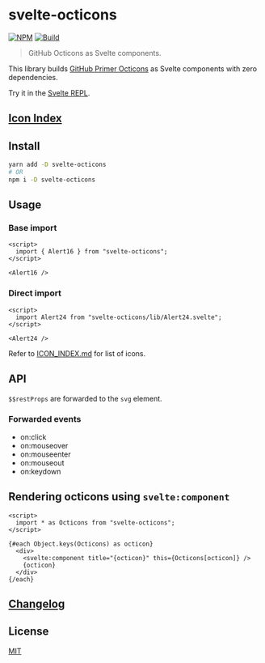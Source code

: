 # svelte-octicons

[![NPM][npm]][npm-url]
[![Build][build]][build-badge]

> GitHub Octicons as Svelte components.

This library builds [GitHub Primer Octicons](https://primer.style/octicons/) as Svelte components with zero dependencies.

Try it in the [Svelte REPL](https://svelte.dev/repl/dce762f9a93c4e56b3ddde749cb1945f?version=3.20.1).

## [Icon Index](ICON_INDEX.md)

## Install

```bash
yarn add -D svelte-octicons
# OR
npm i -D svelte-octicons
```

## Usage

### Base import

```svelte
<script>
  import { Alert16 } from "svelte-octicons";
</script>

<Alert16 />
```

### Direct import

```svelte
<script>
  import Alert24 from "svelte-octicons/lib/Alert24.svelte";
</script>

<Alert24 />
```

Refer to [ICON_INDEX.md](./ICON_INDEX.md) for list of icons.

## API

`$$restProps` are forwarded to the `svg` element.

### Forwarded events

- on:click
- on:mouseover
- on:mouseenter
- on:mouseout
- on:keydown

## Rendering octicons using `svelte:component`

```svelte
<script>
  import * as Octicons from "svelte-octicons";
</script>

{#each Object.keys(Octicons) as octicon}
  <div>
    <svelte:component title="{octicon}" this={Octicons[octicon]} />
    {octicon}
  </div>
{/each}
```

## [Changelog](./CHANGELOG.md)

## License

[MIT](LICENSE)

[npm]: https://img.shields.io/npm/v/svelte-octicons.svg?color=%230366d6
[npm-url]: https://npmjs.com/package/svelte-octicons
[build]: https://travis-ci.com/metonym/svelte-octicons.svg?branch=master
[build-badge]: https://travis-ci.com/metonym/svelte-octicons
